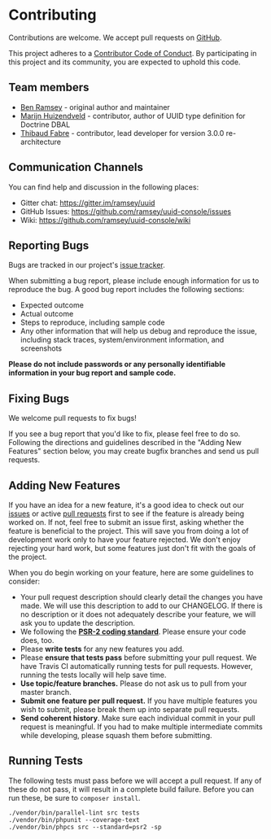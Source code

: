# Contributing

Contributions are welcome. We accept pull requests on [GitHub](https://github.com/ramsey/uuid-console).

This project adheres to a [Contributor Code of Conduct](https://github.com/ramsey/uuid-console/blob/master/CONDUCT.md). By participating in this project and its community, you are expected to uphold this code.

## Team members

* [Ben Ramsey](https://github.com/ramsey) - original author and maintainer
* [Marijn Huizendveld](https://github.com/marijn) - contributor, author of UUID type definition for Doctrine DBAL
* [Thibaud Fabre](https://github.com/aztech-dev) - contributor, lead developer for version 3.0.0 re-architecture

## Communication Channels

You can find help and discussion in the following places:

* Gitter chat: <https://gitter.im/ramsey/uuid>
* GitHub Issues: <https://github.com/ramsey/uuid-console/issues>
* Wiki: <https://github.com/ramsey/uuid-console/wiki>

## Reporting Bugs

Bugs are tracked in our project's [issue tracker](https://github.com/ramsey/uuid-console/issues).

When submitting a bug report, please include enough information for us to reproduce the bug. A good bug report includes the following sections:

* Expected outcome
* Actual outcome
* Steps to reproduce, including sample code
* Any other information that will help us debug and reproduce the issue, including stack traces, system/environment information, and screenshots

**Please do not include passwords or any personally identifiable information in your bug report and sample code.**

## Fixing Bugs

We welcome pull requests to fix bugs!

If you see a bug report that you'd like to fix, please feel free to do so. Following the directions and guidelines described in the "Adding New Features" section below, you may create bugfix branches and send us pull requests.

## Adding New Features

If you have an idea for a new feature, it's a good idea to check out our [issues](https://github.com/ramsey/uuid-console/issues) or active [pull requests](https://github.com/ramsey/uuid-console/pulls) first to see if the feature is already being worked on. If not, feel free to submit an issue first, asking whether the feature is beneficial to the project. This will save you from doing a lot of development work only to have your feature rejected. We don't enjoy rejecting your hard work, but some features just don't fit with the goals of the project.

When you do begin working on your feature, here are some guidelines to consider:

* Your pull request description should clearly detail the changes you have made. We will use this description to add to our CHANGELOG. If there is no description or it does not adequately describe your feature, we will ask you to update the description.
* We following the **[PSR-2 coding standard](http://www.php-fig.org/psr/psr-2/)**. Please ensure your code does, too.
* Please **write tests** for any new features you add.
* Please **ensure that tests pass** before submitting your pull request. We have Travis CI automatically running tests for pull requests. However, running the tests locally will help save time.
* **Use topic/feature branches.** Please do not ask us to pull from your master branch.
* **Submit one feature per pull request.** If you have multiple features you wish to submit, please break them up into separate pull requests.
* **Send coherent history**. Make sure each individual commit in your pull request is meaningful. If you had to make multiple intermediate commits while developing, please squash them before submitting.

## Running Tests

The following tests must pass before we will accept a pull request. If any of these do not pass, it will result in a complete build failure. Before you can run these, be sure to `composer install`.

```
./vendor/bin/parallel-lint src tests
./vendor/bin/phpunit --coverage-text
./vendor/bin/phpcs src --standard=psr2 -sp
```

